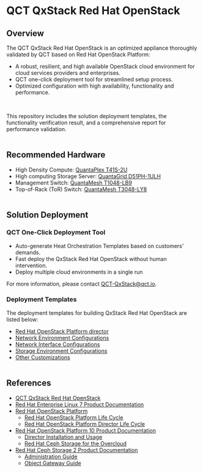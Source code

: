 # QCT QxStack Red Hat OpenStack

## Overview

The QCT QxStack Red Hat OpenStack is an optimized appliance thoroughly validated by QCT based on Red Hat OpenStack Platform:

+ A robust, resilient, and high available OpenStack cloud environment for cloud services providers and enterprises.
+ QCT one-click deployment tool for streamlined setup process.
+ Optimized configuration with high availability, functionality and performance.
<br>

This repository includes the solution deployment templates, the functionality verification result, and a comprehensive report for performance validation.
<br><br>

## Recommended Hardware

+ High Density Compute: [QuantaPlex T41S-2U](https://goo.gl/PSN7IS)
+ High computing Storage Server: [QuantaGrid D51PH-1ULH](https://goo.gl/HMs99p)
+ Management Switch: [QuantaMesh T1048-LB9](https://goo.gl/S9Y3vW)
+ Top-of-Rack (ToR) Switch: [QuantaMesh T3048-LY8](https://goo.gl/T7e79f)
<br><br>

## Solution Deployment 

### QCT One-Click Deployment Tool
+ Auto-generate Heat Orchestration Templates based on customers’ demands.
+ Fast deploy the QxStack Red Hat OpenStack without human intervention.
+ Deploy multiple cloud environments in a single run

For more information, please contact [QCT-QxStack@qct.io](mailto:QCT-QxStack@qct.io).
<br>

### Deployment Templates
The deployment templates for building QxStack Red Hat OpenStack are listed below:
 
+ [Red Hat OpenStack Platform director](./Deployment/ConfigFile/undercloud.conf)
+ [Network Environment Configurations](./Deployment/HeatTemplates/network-environment.yaml)
+ [Network Interface Configurations](./Deployment/HeatTemplates/nicConfig)
+ [Storage Environment Configurations](./Deployment/HeatTemplates/storage-environment.yaml)
+ [Other Customizations](./Deployment/Scripts)
<br><br>

## References

+ [QCT QxStack Red Hat OpenStack](http://qct.io/solution/index/Compute-Virtualization/QxStack-Red-Hat-OpenStack)
+ [Red Hat Enterprise Linux 7 Product Documentation](https://access.redhat.com/documentation/en/red-hat-enterprise-linux/?version=7/)
+ [Red Hat OpenStack Platform](https://access.redhat.com/products/red-hat-openstack-platform/)
  * [Red Hat OpenStack Platform Life Cycle](https://access.redhat.com/support/policy/updates/openstack/platform)
  * [Red Hat OpenStack Platform Director Life Cycle](https://access.redhat.com/support/policy/updates/openstack/platform/director)
+ [Red Hat OpenStack Platform 10 Product Documentation](https://access.redhat.com/documentation/en/red-hat-openstack-platform/)
  * [Director Installation and Usage](https://access.redhat.com/documentation/en-us/red_hat_openstack_platform/10/html/director_installation_and_usage/)
  * [Red Hat Ceph Storage for the Overcloud](https://access.redhat.com/documentation/en-us/red_hat_openstack_platform/10/html/red_hat_ceph_storage_for_the_overcloud/)
+ [Red Hat Ceph Storage 2 Product Documentation](https://access.redhat.com/documentation/en/red-hat-ceph-storage?version=2/)
  * [Administration Guide](https://access.redhat.com/documentation/en-us/red_hat_ceph_storage/2/html/administration_guide/)
  * [Object Gateway Guide](https://access.redhat.com/documentation/en-us/red_hat_ceph_storage/2/html-single/object_gateway_guide_for_red_hat_enterprise_linux/)
